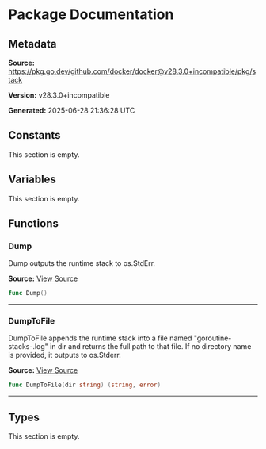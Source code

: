 # Package Documentation

## Metadata

**Source:** https://pkg.go.dev/github.com/docker/docker@v28.3.0+incompatible/pkg/stack

**Version:** v28.3.0+incompatible

**Generated:** 2025-06-28 21:36:28 UTC

## Constants

This section is empty.

## Variables

This section is empty.

## Functions

### Dump

Dump outputs the runtime stack to os.StdErr.

**Source:** [View Source](https://github.com/docker/docker/blob/v28.3.0/pkg/stack/stackdump.go#L17)  

```go
func Dump()
```

---

### DumpToFile

DumpToFile appends the runtime stack into a file named "goroutine-stacks-<timestamp>.log"
in dir and returns the full path to that file. If no directory name is
provided, it outputs to os.Stderr.

**Source:** [View Source](https://github.com/docker/docker/blob/v28.3.0/pkg/stack/stackdump.go#L24)  

```go
func DumpToFile(dir string) (string, error)
```

---

## Types

This section is empty.


